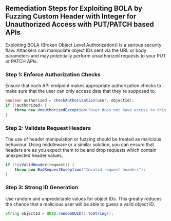

## Remediation Steps for Exploiting BOLA by Fuzzing Custom Header with Integer for Unauthorized Access with PUT/PATCH based APIs

Exploiting BOLA (Broken Object Level Authorization)) is a serious security flaw. Attackers can manipulate object IDs sent via the URL or body parameters and may potentially perform unauthorized requests to your PUT or PATCH APIs.

### Step 1: Enforce Authorization Checks
Ensure that each API endpoint makes appropriate authorization checks to make sure that the user can only access data that they're supposed to.

```java
boolean authorized = checkAuthorization(user, objectId);
if (!authorized) {
    throw new UnauthorizedException("User does not have access to this object");
}
```

### Step 2: Validate Request Headers
The use of header manipulation or fuzzing should be treated as malicious behaviour. Using middleware or a similar solution, you can ensure that headers are as you expect them to be and drop requests which contain unexpected header values.

```java
if (!isValidHeader(request)) {
    throw new BadRequestException("Invalid request headers");
}
```

### Step 3: Strong ID Generation
Use random and unpredictable values for object IDs. This greatly reduces the chance that a malicious user will be able to guess a valid object ID.

```java
String objectId = UUID.randomUUID().toString();
```
